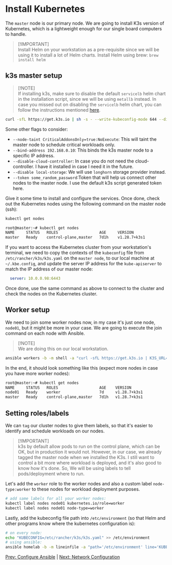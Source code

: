 # Install Kubernetes

The `master` node is our primary node. We are going to install K3s version of Kubernetes, which is a lightweight enough for our single board computers to handle.

> \[!IMPORTANT]\
> Install Helm on your workstation as a pre-requisite since we will be using it to install a lot of Helm charts.
> Install Helm using brew: `brew install helm`

## k3s master setup

> \[!NOTE]\
> If installing k3s, make sure to disable the default `servicelb` helm chart in the installation script, since we will be using `metallb` instead.
> In case you missed out on disabling the `servicelb` helm chart, you can follow the instructions mentioned [here](https://github.com/k3s-io/k3s/issues/1160).

```bash
curl -sfL https://get.k3s.io | sh -s - --write-kubeconfig-mode 644 --disable servicelb --node-taint CriticalAddonsOnly=true:NoExecute --bind-address 10.0.0.98 --disable local-storage --token some_random_password
```

Some other flags to consider:

- `--node-taint CriticalAddonsOnly=true:NoExecute`: This will taint the master node to schedule critical workloads only.
- `--bind-address 192.168.0.10`: This binds the k3s master node to a specific IP address.
- `--disable-cloud-controller`: In case you do not need the cloud-controller. I have it installed in case I need it in the future.
- `--disable local-storage`: We will use `longhorn` storage provider instead.
- `--token some_random_password`:Token that will help us connect other nodes to the master node. I use the default k3s script generated token here.

Give it some time to install and configure the services. Once done, check out the Kubernetes nodes using the following command on the master node (ssh):

```bash
kubectl get nodes
```

```txt
root@master:~# kubectl get nodes
NAME     STATUS   ROLES                  AGE     VERSION
master   Ready    control-plane,master   7d1h    v1.28.7+k3s1
```

If you want to access the Kubernetes cluster from your workstation's terminal, we need to copy the contexts of the `kubeconfig` file from `/etc/rancher/k3s/k3s.yaml` on the `master node`, to our local machine at `~/.kbe.config`, and update the server IP address for the `kube-apiserver` to match the IP address of our master node:

```yaml
  server: 10.0.0.98:6443
```

Once done, use the same command as above to connect to the cluster and check the nodes on the Kubernetes cluster.

## Worker setup

We need to join some worker nodes now, in my case it's just one node, `node01`, but it might be more in your case. We are going to execute the join command on each node with Ansible.

> \[!NOTE]\
> We are doing this on our local workstation.

```bash
ansible workers -b -m shell -a "curl -sfL https://get.k3s.io | K3S_URL=https://10.0.0.98:6443 K3S_TOKEN=some_random_password sh -"
```

In the end, it should look something like this (expect more nodes in case you have more worker nodes):

```txt
root@master:~# kubectl get nodes
NAME     STATUS   ROLES                  AGE    VERSION
node01   Ready    worker                 7d     v1.28.7+k3s1
master   Ready    control-plane,master   7d1h   v1.28.7+k3s1
```

## Setting roles/labels

We can `tag` our cluster nodes to give them labels, so that it's easier to identify and schedule workloads on our nodes.

> \[!IMPORTANT]\
> k3s by default allow pods to run on the control plane, which can be OK, but in production it would not. However, in our case, we already tagged the master node when we installed the K3s. I still want to control a bit more where workload is deployed, and it's also good to know how it's done. So, We will be using labels to tell pods/deployment where to run.

Let's add the `worker` role to the worker nodes and also a custom label `node-type:worker` to these nodes for workload deployment purposes.

```bash
# add same labels for all your worker nodes:
kubectl label nodes node01 kubernetes.io/role=worker
kubectl label nodes node01 node-type=worker
```

Lastly, add the kubeconfig file path into `/etc/environment` (so that Helm and other programs know where the kubernetes configuration is):

```bash
# on every node:
echo "KUBECONFIG=/etc/rancher/k3s/k3s.yaml" >> /etc/environment
# using ansible:
ansible homelab -b -m lineinfile -a "path='/etc/environment' line='KUBECONFIG=/etc/rancher/k3s/k3s.yaml'"
```

[Prev: Configure Ansible](./03_ansible.md) | [Next: Network Configuration](./05_network.md)
